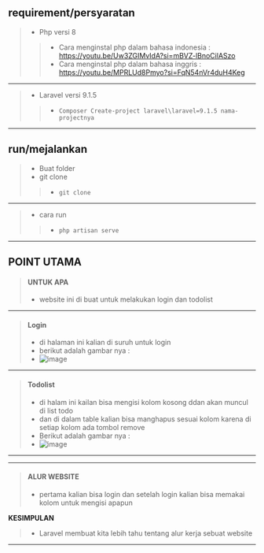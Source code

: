 <b>requirement/persyaratan</b>
---
> - Php versi 8
>> - Cara menginstal php dalam bahasa indonesia : https://youtu.be/Uw3ZGIMvIdA?si=mBVZ-lBnoCilASzo
>>- Cara menginstal php dalam bahasa inggris : https://youtu.be/MPRLUd8Pmyo?si=FqN54nVr4duH4Keg
---
> - Laravel versi 9.1.5
>> - ```
>>   Composer Create-project laravel\laravel=9.1.5 nama-projectnya
---
<b>run/mejalankan</b>
---
> - Buat folder
> - git clone
>> - ```
>>   git clone
---
> - cara run
>> - ```
>>   php artisan serve
---
<b>POINT UTAMA</b>
---
> #### UNTUK APA
> - website ini di buat untuk melakukan login dan todolist
---
> #### Login
> - di halaman ini kalian di suruh untuk login 
> - berikut adalah gambar nya :
> - ![image](https://github.com/Usmanganteng/Belajar-php-studi-kasus-login-ragister/assets/145539295/95bf8bb0-0721-4131-a068-86e1c34a9fd5)
---
> #### Todolist
> - di halam ini kailan bisa mengisi kolom kosong ddan akan muncul di list todo
> - dan di dalam table kalian bisa manghapus sesuai kolom karena di setiap kolom ada tombol remove
> - Berikut adalah gambar nya :
> - ![image](https://github.com/Usmanganteng/Belajar-php-studi-kasus-login-ragister/assets/145539295/aed9b805-a210-4346-85b1-b822074c512c)
---
---
> #### ALUR WEBSITE
> - pertama kalian bisa login dan setelah login kalian bisa memakai kolom untuk mengisi apapun 
<p>
  <b>KESIMPULAN</b>
</p>

> - Laravel membuat kita lebih tahu tentang alur kerja sebuat website

---
